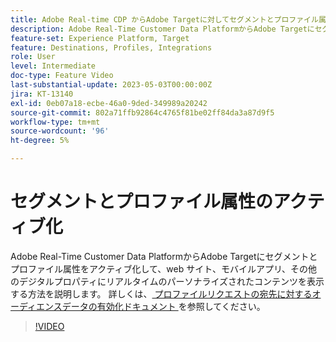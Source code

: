 ```yaml
---
title: Adobe Real-time CDP からAdobe Targetに対してセグメントとプロファイル属性をアクティブ化するにはどうすればよいですか。
description: Adobe Real-Time Customer Data PlatformからAdobe Targetにセグメントとプロファイル属性をアクティブ化して、web サイト、モバイルアプリ、その他のデジタルプロパティにリアルタイムのパーソナライズされたコンテンツを表示する方法を説明します。
feature-set: Experience Platform, Target
feature: Destinations, Profiles, Integrations
role: User
level: Intermediate
doc-type: Feature Video
last-substantial-update: 2023-05-03T00:00:00Z
jira: KT-13140
exl-id: 0eb07a18-ecbe-46a0-9ded-349989a20242
source-git-commit: 802a71ffb92864c4765f81be02ff84da3a87d9f5
workflow-type: tm+mt
source-wordcount: '96'
ht-degree: 5%

---
```


# セグメントとプロファイル属性のアクティブ化

Adobe Real-Time Customer Data PlatformからAdobe Targetにセグメントとプロファイル属性をアクティブ化して、web サイト、モバイルアプリ、その他のデジタルプロパティにリアルタイムのパーソナライズされたコンテンツを表示する方法を説明します。 詳しくは、[ プロファイルリクエストの宛先に対するオーディエンスデータの有効化ドキュメント ](https://experienceleague.adobe.com/docs/experience-platform/destinations/ui/activate/activate-profile-request-destinations.html?lang=ja) を参照してください。

>[!VIDEO](https://video.tv.adobe.com/v/3447356/?learn=on&captions=jpn)

